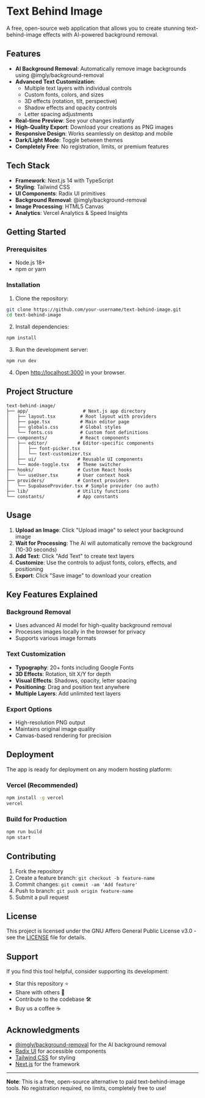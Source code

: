 # Text Behind Image

A free, open-source web application that allows you to create stunning text-behind-image effects with AI-powered background removal.

## Features

- **AI Background Removal**: Automatically remove image backgrounds using @imgly/background-removal
- **Advanced Text Customization**: 
  - Multiple text layers with individual controls
  - Custom fonts, colors, and sizes
  - 3D effects (rotation, tilt, perspective)
  - Shadow effects and opacity controls
  - Letter spacing adjustments
- **Real-time Preview**: See your changes instantly
- **High-Quality Export**: Download your creations as PNG images
- **Responsive Design**: Works seamlessly on desktop and mobile
- **Dark/Light Mode**: Toggle between themes
- **Completely Free**: No registration, limits, or premium features

## Tech Stack

- **Framework**: Next.js 14 with TypeScript
- **Styling**: Tailwind CSS
- **UI Components**: Radix UI primitives
- **Background Removal**: @imgly/background-removal
- **Image Processing**: HTML5 Canvas
- **Analytics**: Vercel Analytics & Speed Insights

## Getting Started

### Prerequisites

- Node.js 18+ 
- npm or yarn

### Installation

1. Clone the repository:
```bash
git clone https://github.com/your-username/text-behind-image.git
cd text-behind-image
```

2. Install dependencies:
```bash
npm install
```

3. Run the development server:
```bash
npm run dev
```

4. Open [http://localhost:3000](http://localhost:3000) in your browser.

## Project Structure

```
text-behind-image/
├── app/                    # Next.js app directory
│   ├── layout.tsx         # Root layout with providers
│   ├── page.tsx           # Main editor page
│   ├── globals.css        # Global styles
│   └── fonts.css          # Custom font definitions
├── components/            # React components
│   ├── editor/           # Editor-specific components
│   │   ├── font-picker.tsx
│   │   └── text-customizer.tsx
│   ├── ui/               # Reusable UI components
│   └── mode-toggle.tsx   # Theme switcher
├── hooks/                # Custom React hooks
│   └── useUser.tsx       # User context hook
├── providers/            # Context providers
│   └── SupabaseProvider.tsx # Simple provider (no auth)
├── lib/                  # Utility functions
└── constants/            # App constants
```

## Usage

1. **Upload an Image**: Click "Upload image" to select your background image
2. **Wait for Processing**: The AI will automatically remove the background (10-30 seconds)
3. **Add Text**: Click "Add Text" to create text layers
4. **Customize**: Use the controls to adjust fonts, colors, effects, and positioning
5. **Export**: Click "Save image" to download your creation

## Key Features Explained

### Background Removal
- Uses advanced AI model for high-quality background removal
- Processes images locally in the browser for privacy
- Supports various image formats

### Text Customization
- **Typography**: 20+ fonts including Google Fonts
- **3D Effects**: Rotation, tilt X/Y for depth
- **Visual Effects**: Shadows, opacity, letter spacing
- **Positioning**: Drag and position text anywhere
- **Multiple Layers**: Add unlimited text layers

### Export Options
- High-resolution PNG output
- Maintains original image quality
- Canvas-based rendering for precision

## Deployment

The app is ready for deployment on any modern hosting platform:

### Vercel (Recommended)
```bash
npm install -g vercel
vercel
```

### Build for Production
```bash
npm run build
npm start
```

## Contributing

1. Fork the repository
2. Create a feature branch: `git checkout -b feature-name`
3. Commit changes: `git commit -am 'Add feature'`
4. Push to branch: `git push origin feature-name`
5. Submit a pull request

## License

This project is licensed under the GNU Affero General Public License v3.0 - see the [LICENSE](LICENSE) file for details.

## Support

If you find this tool helpful, consider supporting its development:

- Star this repository ⭐
- Share with others 📢
- Contribute to the codebase 🛠️
- Buy us a coffee ☕

## Acknowledgments

- [@imgly/background-removal](https://github.com/imgly/background-removal-js) for the AI background removal
- [Radix UI](https://www.radix-ui.com/) for accessible components
- [Tailwind CSS](https://tailwindcss.com/) for styling
- [Next.js](https://nextjs.org/) for the framework

---

**Note**: This is a free, open-source alternative to paid text-behind-image tools. No registration required, no limits, completely free to use!
